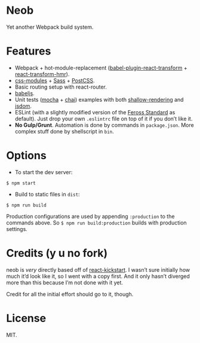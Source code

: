# Neob

Yet another Webpack build system.

# Features

* Webpack + hot-module-replacement ([babel-plugin-react-transform](https://github.com/gaearon/babel-plugin-react-transform) + [react-transform-hmr](https://github.com/gaearon/react-transform-hmr)).
* [css-modules](https://github.com/css-modules/css-modules/) + [Sass](https://github.com/ddelbondio/ruby-sass-loader) + [PostCSS](https://github.com/postcss/postcss).
* Basic routing setup with react-router.
* [babeljs](https://babeljs.io/).
* Unit tests ([mocha](http://mochajs.org/) + [chai](http://chaijs.com/)) examples with both [shallow-rendering](https://facebook.github.io/react/docs/test-utils.html#shallow-rendering) and [jsdom](https://github.com/tmpvar/jsdom).
* ESLint (with a slightly modified version of the [Feross Standard](https://github.com/feross/standard) as default). Just drop your own `.eslintrc` file on top of it if you don’t like it.
* **No Gulp/Grunt**. Automation is done by commands in `package.json`. More complex stuff done by shellscript in `bin`.

# Options

* To start the dev server:

```
$ npm start
```

* Build to static files in `dist`:

```
$ npm run build
```

Production configurations are used by appending `:production` to the commands above. So `$ npm run build:production` builds with production settings.

# Credits (y u no fork)

neob is *very* directly based off of [react-kickstart](https://github.com/vesparny/react-kickstart). I wasn’t sure initially how much it’d look like it, so I went with a copy first. And it only hasn’t diverged more than this because I’m not done with it yet.

Credit for all the initial effort should go to it, though.

# License

MIT.
